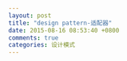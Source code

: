 ```yaml
---
layout: post
title: "design pattern-适配器"
date: 2015-08-16 08:53:40 +0800
comments: true
categories: 设计模式
---
```

